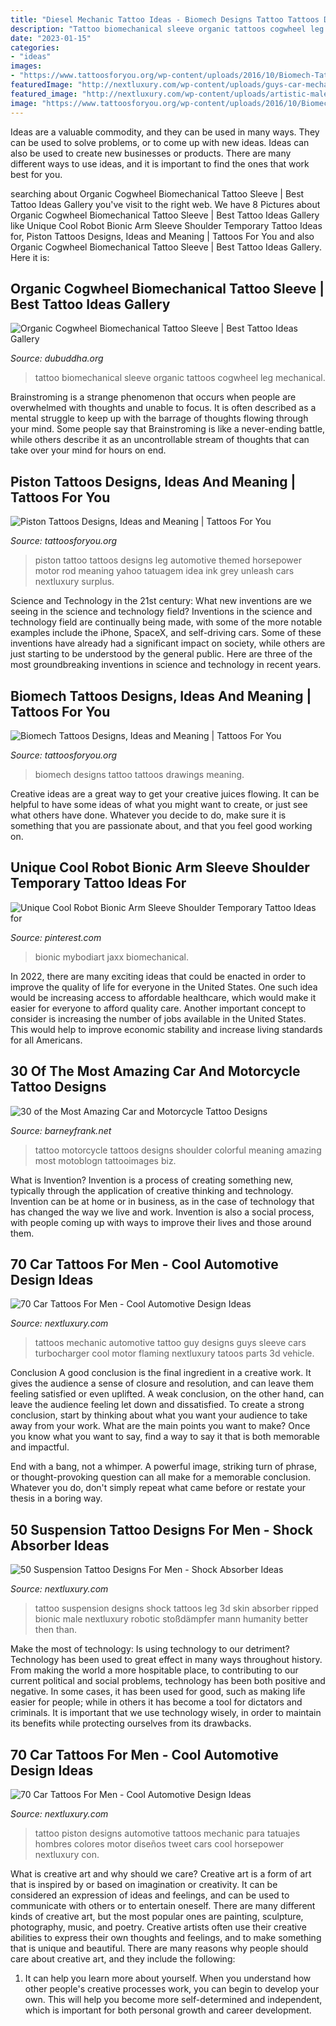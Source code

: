 ```yaml
---
title: "Diesel Mechanic Tattoo Ideas - Biomech Designs Tattoo Tattoos Drawings Meaning"
description: "Tattoo biomechanical sleeve organic tattoos cogwheel leg mechanical"
date: "2023-01-15"
categories:
- "ideas"
images:
- "https://www.tattoosforyou.org/wp-content/uploads/2016/10/Biomech-Tattoo-Drawings.jpg"
featuredImage: "http://nextluxury.com/wp-content/uploads/guys-car-mechanic-tattoos.jpg"
featured_image: "http://nextluxury.com/wp-content/uploads/artistic-male-suspension-ripped-skin-leg-3d-tattoo-ideas.jpg"
image: "https://www.tattoosforyou.org/wp-content/uploads/2016/10/Biomech-Tattoo-Drawings.jpg"
---
```



Ideas are a valuable commodity, and they can be used in many ways. They can be used to solve problems, or to come up with new ideas. Ideas can also be used to create new businesses or products. There are many different ways to use ideas, and it is important to find the ones that work best for you.

	

		
searching about Organic Cogwheel Biomechanical Tattoo Sleeve | Best Tattoo Ideas Gallery you've visit to the right web. We have 8 Pictures about Organic Cogwheel Biomechanical Tattoo Sleeve | Best Tattoo Ideas Gallery like Unique Cool Robot Bionic Arm Sleeve Shoulder Temporary Tattoo Ideas for, Piston Tattoos Designs, Ideas and Meaning | Tattoos For You and also Organic Cogwheel Biomechanical Tattoo Sleeve | Best Tattoo Ideas Gallery. Here it is:
		
    
## Organic Cogwheel Biomechanical Tattoo Sleeve | Best Tattoo Ideas Gallery

<img loading=lazy src="http://www.dubuddha.org/wp-content/uploads/2015/05/Organic-Cogwheel-Biomechanical-Tattoo-Sleeve-by-Ilya-Fominyh.jpg" onerror="this.onerror=null;this.src='https://tse3.mm.bing.net/th?id=OIP.UhWjI919Vmkbs7y0UNYp1QHaHa&amp;pid=15.1';" alt="Organic Cogwheel Biomechanical Tattoo Sleeve | Best Tattoo Ideas Gallery">

_Source: dubuddha.org_

>tattoo biomechanical sleeve organic tattoos cogwheel leg mechanical. 

	

Brainstroming is a strange phenomenon that occurs when people are overwhelmed with thoughts and unable to focus. It is often described as a mental struggle to keep up with the barrage of thoughts flowing through your mind. Some people say that Brainstroming is like a never-ending battle, while others describe it as an uncontrollable stream of thoughts that can take over your mind for hours on end.

    
## Piston Tattoos Designs, Ideas And Meaning | Tattoos For You

<img loading=lazy src="https://www.tattoosforyou.org/wp-content/uploads/2016/03/Piston-Tattoo-on-Leg.jpg" onerror="this.onerror=null;this.src='https://tse2.mm.bing.net/th?id=OIP.s02yoARqObQXB6y7td3yxgHaIv&amp;pid=15.1';" alt="Piston Tattoos Designs, Ideas and Meaning | Tattoos For You">

_Source: tattoosforyou.org_

>piston tattoo tattoos designs leg automotive themed horsepower motor rod meaning yahoo tatuagem idea ink grey unleash cars nextluxury surplus. 

	

Science and Technology in the 21st century: What new inventions are we seeing in the science and technology field?
Inventions in the science and technology field are continually being made, with some of the more notable examples include the iPhone, SpaceX, and self-driving cars. Some of these inventions have already had a significant impact on society, while others are just starting to be understood by the general public. Here are three of the most groundbreaking inventions in science and technology in recent years.

    
## Biomech Tattoos Designs, Ideas And Meaning | Tattoos For You

<img loading=lazy src="https://www.tattoosforyou.org/wp-content/uploads/2016/10/Biomech-Tattoo-Drawings.jpg" onerror="this.onerror=null;this.src='https://tse3.mm.bing.net/th?id=OIP.bhJQU3cRPNR_q4vvUVoVsAHaJ4&amp;pid=15.1';" alt="Biomech Tattoos Designs, Ideas and Meaning | Tattoos For You">

_Source: tattoosforyou.org_

>biomech designs tattoo tattoos drawings meaning. 

	

Creative ideas are a great way to get your creative juices flowing. It can be helpful to have some ideas of what you might want to create, or just see what others have done. Whatever you decide to do, make sure it is something that you are passionate about, and that you feel good working on.

    
## Unique Cool Robot Bionic Arm Sleeve Shoulder Temporary Tattoo Ideas For

<img loading=lazy src="https://i.pinimg.com/736x/b2/a1/96/b2a1967e9f7eb77da1ee2fc693e983d8.jpg" onerror="this.onerror=null;this.src='https://tse2.mm.bing.net/th?id=OIP.TDhtRknXjGMV9qtD4nedcwHaLH&amp;pid=15.1';" alt="Unique Cool Robot Bionic Arm Sleeve Shoulder Temporary Tattoo Ideas for">

_Source: pinterest.com_

>bionic mybodiart jaxx biomechanical. 

	

In 2022, there are many exciting ideas that could be enacted in order to improve the quality of life for everyone in the United States. One such idea would be increasing access to affordable healthcare, which would make it easier for everyone to afford quality care. Another important concept to consider is increasing the number of jobs available in the United States. This would help to improve economic stability and increase living standards for all Americans.

    
## 30 Of The Most Amazing Car And Motorcycle Tattoo Designs

<img loading=lazy src="http://www.barneyfrank.net/wp-content/uploads/2014/01/motorcycle_pin_up_girl_tattoo__by_xorn01-d5cju0r.jpg" onerror="this.onerror=null;this.src='https://tse1.mm.bing.net/th?id=OIP.8spgtxhR-S8SquZpyiiyEwHaL7&amp;pid=15.1';" alt="30 of the Most Amazing Car and Motorcycle Tattoo Designs">

_Source: barneyfrank.net_

>tattoo motorcycle tattoos designs shoulder colorful meaning amazing most motoblogn tattooimages biz. 

	

What is Invention?
Invention is a process of creating something new, typically through the application of creative thinking and technology. Invention can be at home or in business, as in the case of technology that has changed the way we live and work. Invention is also a social process, with people coming up with ways to improve their lives and those around them.

    
## 70 Car Tattoos For Men - Cool Automotive Design Ideas

<img loading=lazy src="http://nextluxury.com/wp-content/uploads/guys-car-mechanic-tattoos.jpg" onerror="this.onerror=null;this.src='https://tse2.mm.bing.net/th?id=OIP.BBXjxgLvFs5mJEvssBg0KgHaJC&amp;pid=15.1';" alt="70 Car Tattoos For Men - Cool Automotive Design Ideas">

_Source: nextluxury.com_

>tattoos mechanic automotive tattoo guy designs guys sleeve cars turbocharger cool motor flaming nextluxury tatoos parts 3d vehicle. 

	

Conclusion
A good conclusion is the final ingredient in a creative work. It gives the audience a sense of closure and resolution, and can leave them feeling satisfied or even uplifted. A weak conclusion, on the other hand, can leave the audience feeling let down and dissatisfied.
To create a strong conclusion, start by thinking about what you want your audience to take away from your work. What are the main points you want to make? Once you know what you want to say, find a way to say it that is both memorable and impactful.

End with a bang, not a whimper. A powerful image, striking turn of phrase, or thought-provoking question can all make for a memorable conclusion. Whatever you do, don't simply repeat what came before or restate your thesis in a boring way.

    
## 50 Suspension Tattoo Designs For Men - Shock Absorber Ideas

<img loading=lazy src="http://nextluxury.com/wp-content/uploads/artistic-male-suspension-ripped-skin-leg-3d-tattoo-ideas.jpg" onerror="this.onerror=null;this.src='https://tse4.mm.bing.net/th?id=OIP.LwfYAQijISVZFpNg2SXj1AHaHY&amp;pid=15.1';" alt="50 Suspension Tattoo Designs For Men - Shock Absorber Ideas">

_Source: nextluxury.com_

>tattoo suspension designs shock tattoos leg 3d skin absorber ripped bionic male nextluxury robotic stoßdämpfer mann humanity better then than. 

	

Make the most of technology: Is using technology to our detriment?
Technology has been used to great effect in many ways throughout history. From making the world a more hospitable place, to contributing to our current political and social problems, technology has been both positive and negative. In some cases, it has been used for good, such as making life easier for people; while in others it has become a tool for dictators and criminals. It is important that we use technology wisely, in order to maintain its benefits while protecting ourselves from its drawbacks.

    
## 70 Car Tattoos For Men - Cool Automotive Design Ideas

<img loading=lazy src="http://nextluxury.com/wp-content/uploads/piston-mechanic-car-tattoo-for-males.jpg" onerror="this.onerror=null;this.src='https://tse3.mm.bing.net/th?id=OIP.Yv8_PHl7VOZs0p5UyZQ4PQHaHa&amp;pid=15.1';" alt="70 Car Tattoos For Men - Cool Automotive Design Ideas">

_Source: nextluxury.com_

>tattoo piston designs automotive tattoos mechanic para tatuajes hombres colores motor diseños tweet cars cool horsepower nextluxury con. 

	

What is creative art and why should we care?
Creative art is a form of art that is inspired by or based on imagination or creativity. It can be considered an expression of ideas and feelings, and can be used to communicate with others or to entertain oneself. There are many different kinds of creative art, but the most popular ones are painting, sculpture, photography, music, and poetry. Creative artists often use their creative abilities to express their own thoughts and feelings, and to make something that is unique and beautiful. There are many reasons why people should care about creative art, and they include the following: 
1) It can help you learn more about yourself. When you understand how other people's creative processes work, you can begin to develop your own. This will help you become more self-determined and independent, which is important for both personal growth and career development.

